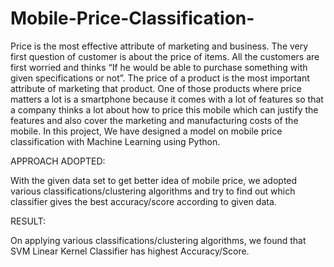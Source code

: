 # Mobile-Price-Classification-
Price is the most effective attribute of marketing and business. The very first question of customer is about the price of items. All the customers are first worried and thinks “If he would be able to purchase something with given specifications or not”. The price of a product is the most important attribute of marketing that product.  One of those products where price matters a lot is a smartphone because it comes with a lot of features so that a company thinks a lot about how to price this  mobile which can justify the features and also cover the marketing and manufacturing costs of the mobile. 
In this project, We have designed a model on mobile price classification with Machine Learning using Python.


APPROACH ADOPTED: 

With the given data set to get better idea of mobile price, we adopted various classifications/clustering algorithms and try to find out which classifier gives the 
best accuracy/score according to given data.


RESULT:

On applying various classifications/clustering algorithms, we found that SVM Linear Kernel Classifier has highest Accuracy/Score.


